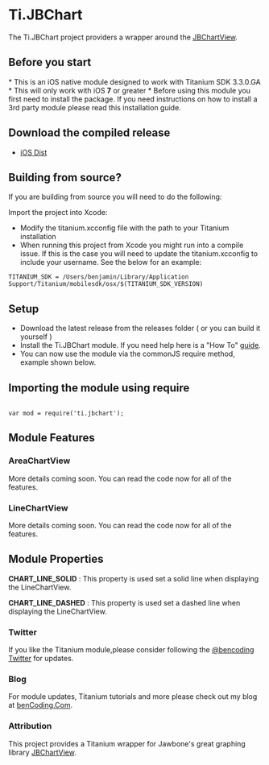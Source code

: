 <h1>Ti.JBChart</h1>

The Ti.JBChart project providers a wrapper around the [JBChartView](https://github.com/Jawbone/JBChartView).

<h2>Before you start</h2>
* This is an iOS native module designed to work with Titanium SDK 3.3.0.GA
* This will only work with iOS <b>7</b> or greater
* Before using this module you first need to install the package. If you need instructions on how to install a 3rd party module please read this installation guide.

<h2>Download the compiled release</h2>

* [iOS Dist](https://github.com/benbahrenburg/Ti.BlurView/tree/master/iOS/dist)

<h2>Building from source?</h2>

If you are building from source you will need to do the following:

Import the project into Xcode:

* Modify the titanium.xcconfig file with the path to your Titanium installation
* When running this project from Xcode you might run into a compile issue. If this is the case you will need to update the titanium.xcconfig to include your username. See the below for an example:

~~~
TITANIUM_SDK = /Users/benjamin/Library/Application Support/Titanium/mobilesdk/osx/$(TITANIUM_SDK_VERSION)
~~~

<h2>Setup</h2>

* Download the latest release from the releases folder ( or you can build it yourself )
* Install the Ti.JBChart module. If you need help here is a "How To" [guide](https://wiki.appcelerator.org/display/guides/Configuring+Apps+to+Use+Modules). 
* You can now use the module via the commonJS require method, example shown below.

<h2>Importing the module using require</h2>
<pre><code>
var mod = require('ti.jbchart');
</code></pre>

<h2>Module Features</h2>

<h3>AreaChartView</h3>

More details coming soon.  You can read the code now for all of the features.

<h3>LineChartView</h3>

More details coming soon.  You can read the code now for all of the features.

<h2>Module Properties</h2>

<b>CHART_LINE_SOLID</b> : This property is used set a solid line when displaying the LineChartView.

<b>CHART_LINE_DASHED</b> : This property is used set a dashed line when displaying the LineChartView.


<h3>Twitter</h3>

If you like the Titanium module,please consider following the [@bencoding Twitter](http://www.twitter.com/bencoding) for updates.

<h3>Blog</h3>

For module updates, Titanium tutorials and more please check out my blog at [benCoding.Com](http://benCoding.com).

<h3>Attribution</h3>

This project provides a Titanium wrapper for Jawbone's great graphing library [JBChartView](https://github.com/Jawbone/JBChartView).  
